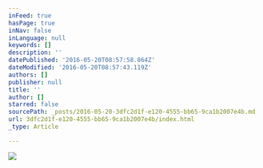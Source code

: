 ```yaml
---
inFeed: true
hasPage: true
inNav: false
inLanguage: null
keywords: []
description: ''
datePublished: '2016-05-20T08:57:58.864Z'
dateModified: '2016-05-20T08:57:43.119Z'
authors: []
publisher: null
title: ''
author: []
starred: false
sourcePath: _posts/2016-05-20-3dfc2d1f-e120-4555-bb65-9ca1b2007e4b.md
url: 3dfc2d1f-e120-4555-bb65-9ca1b2007e4b/index.html
_type: Article

---
```

![](https://the-grid-user-content.s3-us-west-2.amazonaws.com/d713e085-4af9-4b91-a368-eac274819efd.png)